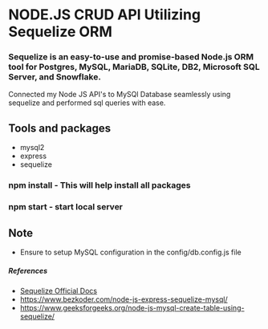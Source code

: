 # NODE.JS CRUD API Utilizing Sequelize ORM 
### Sequelize is an easy-to-use and promise-based Node.js ORM tool for Postgres, MySQL, MariaDB, SQLite, DB2, Microsoft SQL Server, and Snowflake.
Connected my Node JS API's to MySQl Database seamlessly using sequelize and performed sql queries with ease. 

## Tools and packages 
* mysql2
* express
* sequelize

### npm install  - This will help install all packages 
### npm start  - start local server 

## Note 
* Ensure to setup MySQL configuration in the config/db.config.js file 

##### References
* [Sequelize Official Docs](https://sequelize.org/)
* https://www.bezkoder.com/node-js-express-sequelize-mysql/
* https://www.geeksforgeeks.org/node-js-mysql-create-table-using-sequelize/ 
